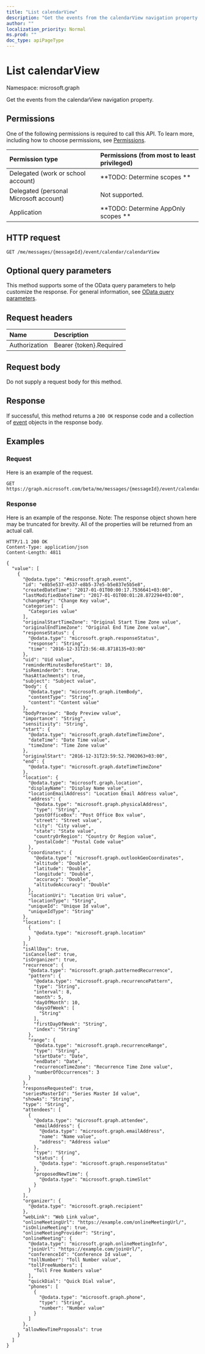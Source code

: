 ```yaml
---
title: "List calendarView"
description: "Get the events from the calendarView navigation property."
author: ""
localization_priority: Normal
ms.prod: ""
doc_type: apiPageType
---
```


# List calendarView

Namespace: microsoft.graph

Get the events from the calendarView navigation property.

## Permissions
One of the following permissions is required to call this API. To learn more, including how to choose permissions, see [Permissions](/concepts/permissions-reference.md).

|Permission type|Permissions (from most to least privileged)|
|:---|:---|
|Delegated (work or school account)|**TODO: Determine scopes **|
|Delegated (personal Microsoft account)|Not supported.|
|Application|**TODO: Determine AppOnly scopes **|

## HTTP request
<!-- {
  "blockType": "ignored"
}
-->
``` http
GET /me/messages/{messageId}/event/calendar/calendarView
```

## Optional query parameters
This method supports some of the OData query parameters to help customize the response. For general information, see [OData query parameters](/graph/query-parameters).

## Request headers
|Name|Description|
|:---|:---|
|Authorization|Bearer {token}.Required|

## Request body
Do not supply a request body for this method.

## Response
If successful, this method returns a `200 OK` response code and a collection of [event](../resources/event.md) objects in the response body.

## Examples

### Request
Here is an example of the request.
<!-- {
  "blockType": "request",
  "name": "get_event"
}
-->
``` http
GET https://graph.microsoft.com/beta/me/messages/{messageId}/event/calendar/calendarView
```

### Response
Here is an example of the response. Note: The response object shown here may be truncated for brevity. All of the properties will be returned from an actual call.
<!-- {
  "blockType": "response",
  "truncated": true,
  "@odata.type": "collection(microsoft.graph.event)"
}
-->
``` http
HTTP/1.1 200 OK
Content-Type: application/json
Content-Length: 4811

{
  "value": [
    {
      "@odata.type": "#microsoft.graph.event",
      "id": "e8b5e537-e537-e8b5-37e5-b5e837e5b5e8",
      "createdDateTime": "2017-01-01T00:00:17.7536641+03:00",
      "lastModifiedDateTime": "2017-01-01T00:01:28.872294+03:00",
      "changeKey": "Change Key value",
      "categories": [
        "Categories value"
      ],
      "originalStartTimeZone": "Original Start Time Zone value",
      "originalEndTimeZone": "Original End Time Zone value",
      "responseStatus": {
        "@odata.type": "microsoft.graph.responseStatus",
        "response": "String",
        "time": "2016-12-31T23:56:48.8718135+03:00"
      },
      "uid": "Uid value",
      "reminderMinutesBeforeStart": 10,
      "isReminderOn": true,
      "hasAttachments": true,
      "subject": "Subject value",
      "body": {
        "@odata.type": "microsoft.graph.itemBody",
        "contentType": "String",
        "content": "Content value"
      },
      "bodyPreview": "Body Preview value",
      "importance": "String",
      "sensitivity": "String",
      "start": {
        "@odata.type": "microsoft.graph.dateTimeTimeZone",
        "dateTime": "Date Time value",
        "timeZone": "Time Zone value"
      },
      "originalStart": "2016-12-31T23:59:52.7902063+03:00",
      "end": {
        "@odata.type": "microsoft.graph.dateTimeTimeZone"
      },
      "location": {
        "@odata.type": "microsoft.graph.location",
        "displayName": "Display Name value",
        "locationEmailAddress": "Location Email Address value",
        "address": {
          "@odata.type": "microsoft.graph.physicalAddress",
          "type": "String",
          "postOfficeBox": "Post Office Box value",
          "street": "Street value",
          "city": "City value",
          "state": "State value",
          "countryOrRegion": "Country Or Region value",
          "postalCode": "Postal Code value"
        },
        "coordinates": {
          "@odata.type": "microsoft.graph.outlookGeoCoordinates",
          "altitude": "Double",
          "latitude": "Double",
          "longitude": "Double",
          "accuracy": "Double",
          "altitudeAccuracy": "Double"
        },
        "locationUri": "Location Uri value",
        "locationType": "String",
        "uniqueId": "Unique Id value",
        "uniqueIdType": "String"
      },
      "locations": [
        {
          "@odata.type": "microsoft.graph.location"
        }
      ],
      "isAllDay": true,
      "isCancelled": true,
      "isOrganizer": true,
      "recurrence": {
        "@odata.type": "microsoft.graph.patternedRecurrence",
        "pattern": {
          "@odata.type": "microsoft.graph.recurrencePattern",
          "type": "String",
          "interval": 8,
          "month": 5,
          "dayOfMonth": 10,
          "daysOfWeek": [
            "String"
          ],
          "firstDayOfWeek": "String",
          "index": "String"
        },
        "range": {
          "@odata.type": "microsoft.graph.recurrenceRange",
          "type": "String",
          "startDate": "Date",
          "endDate": "Date",
          "recurrenceTimeZone": "Recurrence Time Zone value",
          "numberOfOccurrences": 3
        }
      },
      "responseRequested": true,
      "seriesMasterId": "Series Master Id value",
      "showAs": "String",
      "type": "String",
      "attendees": [
        {
          "@odata.type": "microsoft.graph.attendee",
          "emailAddress": {
            "@odata.type": "microsoft.graph.emailAddress",
            "name": "Name value",
            "address": "Address value"
          },
          "type": "String",
          "status": {
            "@odata.type": "microsoft.graph.responseStatus"
          },
          "proposedNewTime": {
            "@odata.type": "microsoft.graph.timeSlot"
          }
        }
      ],
      "organizer": {
        "@odata.type": "microsoft.graph.recipient"
      },
      "webLink": "Web Link value",
      "onlineMeetingUrl": "https://example.com/onlineMeetingUrl/",
      "isOnlineMeeting": true,
      "onlineMeetingProvider": "String",
      "onlineMeeting": {
        "@odata.type": "microsoft.graph.onlineMeetingInfo",
        "joinUrl": "https://example.com/joinUrl/",
        "conferenceId": "Conference Id value",
        "tollNumber": "Toll Number value",
        "tollFreeNumbers": [
          "Toll Free Numbers value"
        ],
        "quickDial": "Quick Dial value",
        "phones": [
          {
            "@odata.type": "microsoft.graph.phone",
            "type": "String",
            "number": "Number value"
          }
        ]
      },
      "allowNewTimeProposals": true
    }
  ]
}
```

